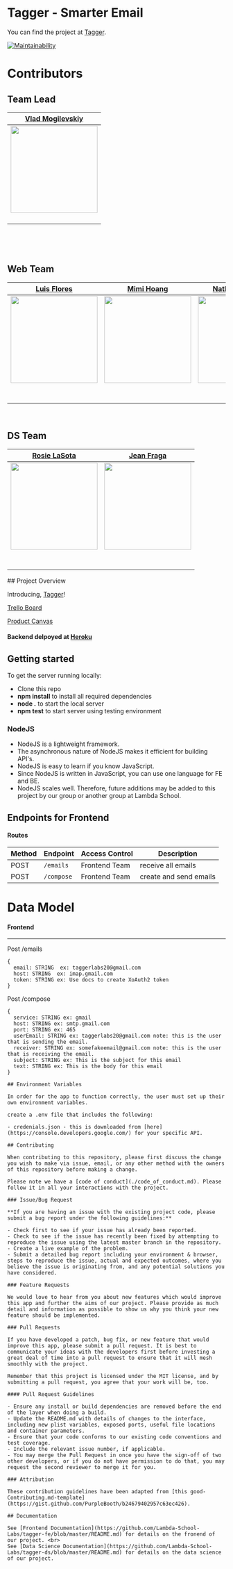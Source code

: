 # Tagger - Smarter Email

You can find the project at [Tagger](https://tagger-lab.netlify.com/).

[![Maintainability](https://api.codeclimate.com/v1/badges/f0e8023998589cc4d94f/maintainability)](https://codeclimate.com/github/Lambda-School-Labs/tagger-fe/maintainability)

# Contributors

<h2>Team Lead</h2>
<center>

|                                              [Vlad Mogilevskiy](https://github.com/vladmog)                                               |
| :---------------------------------------------------------------------------------------------------------------------------------------: |
| [<img src="https://github.com/Lambda-School-Labs/tagger-fe/blob/master/src/images/Vlad.jpg" width = "200" />](https://github.com/vladmog) |
|                           [<img src="https://github.com/favicon.ico" width="15"> ](https://github.com/vladmog)                            |

[<img src="https://static.licdn.com/sc/h/al2o9zrvru7aqj8e1x2rzsrca" width="15"> ](https://www.linkedin.com/in/vladmog/)

</center>

<br>
<h2>Web Team</h2>

|                                                 [Luis Flores](https://github.com/lflores0214)                                                 |                                                 [Mimi Hoang](https://github.com/meowmimi1)                                                  |                                               [Nathaniel Mosco](https://github.com/natemosco)                                               |                                                 [Raymond Trinh](https://github.com/RaymondTrinh91)                                                  |                                                 [Andrew Wilson](https://github.com/easyas123l1)                                                 |
| :-------------------------------------------------------------------------------------------------------------------------------------------: | :-----------------------------------------------------------------------------------------------------------------------------------------: | :-----------------------------------------------------------------------------------------------------------------------------------------: | :-------------------------------------------------------------------------------------------------------------------------------------------------: | :---------------------------------------------------------------------------------------------------------------------------------------------: |
| [<img src="https://github.com/Lambda-School-Labs/tagger-fe/blob/master/src/images/Luis.jpg" width = "200" />](https://github.com/lflores0214) | [<img src="https://github.com/Lambda-School-Labs/tagger-fe/blob/master/src/images/Mimi.png" width = "200" />](https://github.com/meowmimi1) | [<img src="https://github.com/Lambda-School-Labs/tagger-fe/blob/master/src/images/Nate.png" width = "200" />](https://github.com/natemosco) | [<img src="https://github.com/Lambda-School-Labs/tagger-fe/blob/master/src/images/Raymond.jpg" width = "200" />](https://github.com/RaymondTrinh91) | [<img src="https://github.com/Lambda-School-Labs/tagger-fe/blob/master/src/images/Andrew.jpg" width = "200" />](https://github.com/easyas123l1) |
|                           [<img src="https://github.com/favicon.ico" width="15"> ](https://github.com/lflores0214)                            |                           [<img src="https://github.com/favicon.ico" width="15"> ](https://github.com/meowmimi1)                            |                           [<img src="https://github.com/favicon.ico" width="15"> ](https://github.com/natemosco)                            |                             [<img src="https://github.com/favicon.ico" width="15"> ](https://github.com/RaymondTrinh91)                             |                            [<img src="https://github.com/favicon.ico" width="15"> ](https://github.com/easyas123l1)                             |
|     [<img src="https://static.licdn.com/sc/h/al2o9zrvru7aqj8e1x2rzsrca" width="15"> ](https://www.linkedin.com/in/luis-flores-523141194/)     |    [<img src="https://static.licdn.com/sc/h/al2o9zrvru7aqj8e1x2rzsrca" width="15"> ](https://www.linkedin.com/in/mimi-hoang-b09912189/)     |     [<img src="https://static.licdn.com/sc/h/al2o9zrvru7aqj8e1x2rzsrca" width="15"> ](https://www.linkedin.com/in/nate-mosco-98888ab4/)     |       [<img src="https://static.licdn.com/sc/h/al2o9zrvru7aqj8e1x2rzsrca" width="15"> ](https://www.linkedin.com/in/raymond-trinh-39115412a/)       |     [<img src="https://static.licdn.com/sc/h/al2o9zrvru7aqj8e1x2rzsrca" width="15"> ](https://www.linkedin.com/in/andrew-wilson-055b55174/)     |

<br>
<h2>DS Team</h2>

|                                                 [Rosie LaSota](https://github.com/apathyhill)                                                 |                                                 [Jean Fraga](https://github.com/JeanFraga)                                                  |
| :-------------------------------------------------------------------------------------------------------------------------------------------: | :-----------------------------------------------------------------------------------------------------------------------------------------: |
| [<img src="https://github.com/Lambda-School-Labs/tagger-fe/blob/master/src/images/Rosie.jpg" width = "200" />](https://github.com/apathyhill) | [<img src="https://github.com/Lambda-School-Labs/tagger-fe/blob/master/src/images/Jean.jpg" width = "200" />](https://github.com/JeanFraga) |
|                            [<img src="https://github.com/favicon.ico" width="15"> ](https://github.com/apathyhill)                            |                           [<img src="https://github.com/favicon.ico" width="15"> ](https://github.com/JeanFraga)                            |
|          [<img src="https://static.licdn.com/sc/h/al2o9zrvru7aqj8e1x2rzsrca" width="15"> ](https://www.linkedin.com/in/apathyhill/)           |          [<img src="https://static.licdn.com/sc/h/al2o9zrvru7aqj8e1x2rzsrca" width="15"> ](https://www.linkedin.com/in/jeanfraga/)          |

</center>
## Project Overview

Introducing, [Tagger](https://tagger-lab.netlify.com/)!

[Trello Board](https://trello.com/b/fxTQlX74/labs-20-tagger-smarter-email)

[Product Canvas](https://www.notion.so/Tagger-Smarter-Email-01673a2ed9e54cb8834b959ad39f7de2)

#### Backend delpoyed at [Heroku](https://taggerhq.herokuapp.com/) <br>

## Getting started

To get the server running locally:

- Clone this repo
- **npm install** to install all required dependencies
- **node .** to start the local server
- **npm test** to start server using testing environment

### NodeJS

- NodeJS is a lightweight framework.
- The asynchronous nature of NodeJS makes it efficient for building API's.
- NodeJS is easy to learn if you know JavaScript.
- Since NodeJS is written in JavaScript, you can use one language for FE and BE.
- NodeJS scales well. Therefore, future additions may be added to this project by our group or another group at Lambda School.

## Endpoints for Frontend

#### Routes

| Method | Endpoint   | Access Control | Description            |
| ------ | ---------- | -------------- | ---------------------- |
| POST   | `/emails`  | Frontend Team  | receive all emails     |
| POST   | `/compose` | Frontend Team  | create and send emails |

# Data Model

#### Frontend

---

Post /emails

```
{
  email: STRING  ex: taggerlabs20@gmail.com
  host: STRING  ex: imap.gmail.com
  token: STRING ex: Use docs to create XoAuth2 token
}
```

Post /compose

```
{
  service: STRING ex: gmail
  host: STRING ex: smtp.gmail.com
  port: STRING ex: 465
  userEmail: STRING ex: taggerlabs20@gmail.com note: this is the user that is sending the email.
  receiver: STRING ex: somefakeemail@gmail.com note: this is the user that is receiving the email.
  subject: STRING ex: This is the subject for this email
  text: STRING ex: This is the body for this email
}

## Environment Variables

In order for the app to function correctly, the user must set up their own environment variables.

create a .env file that includes the following:

- credenials.json - this is downloaded from [here](https://console.developers.google.com/) for your specific API.

## Contributing

When contributing to this repository, please first discuss the change you wish to make via issue, email, or any other method with the owners of this repository before making a change.

Please note we have a [code of conduct](./code_of_conduct.md). Please follow it in all your interactions with the project.

### Issue/Bug Request

**If you are having an issue with the existing project code, please submit a bug report under the following guidelines:**

- Check first to see if your issue has already been reported.
- Check to see if the issue has recently been fixed by attempting to reproduce the issue using the latest master branch in the repository.
- Create a live example of the problem.
- Submit a detailed bug report including your environment & browser, steps to reproduce the issue, actual and expected outcomes, where you believe the issue is originating from, and any potential solutions you have considered.

### Feature Requests

We would love to hear from you about new features which would improve this app and further the aims of our project. Please provide as much detail and information as possible to show us why you think your new feature should be implemented.

### Pull Requests

If you have developed a patch, bug fix, or new feature that would improve this app, please submit a pull request. It is best to communicate your ideas with the developers first before investing a great deal of time into a pull request to ensure that it will mesh smoothly with the project.

Remember that this project is licensed under the MIT license, and by submitting a pull request, you agree that your work will be, too.

#### Pull Request Guidelines

- Ensure any install or build dependencies are removed before the end of the layer when doing a build.
- Update the README.md with details of changes to the interface, including new plist variables, exposed ports, useful file locations and container parameters.
- Ensure that your code conforms to our existing code conventions and test coverage.
- Include the relevant issue number, if applicable.
- You may merge the Pull Request in once you have the sign-off of two other developers, or if you do not have permission to do that, you may request the second reviewer to merge it for you.

### Attribution

These contribution guidelines have been adapted from [this good-Contributing.md-template](https://gist.github.com/PurpleBooth/b24679402957c63ec426).

## Documentation

See [Frontend Documentation](https://github.com/Lambda-School-Labs/tagger-fe/blob/master/README.md) for details on the fronend of our project. <br>
See [Data Science Documentation](https://github.com/Lambda-School-Labs/tagger-ds/blob/master/README.md) for details on the data science of our project.
```
